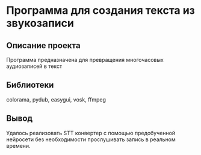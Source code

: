 # Программа для создания текста из звукозаписи
## Описание проекта
Программа предназначена для превращения многочасовых аудиозаписей в текст
## Библиотеки
colorama, pydub, easygui, vosk, ffmpeg
## Вывод
Удалось реализовать STT конвертер с помощью предобученной нейросети без необходимости прослушивать запись в реальном времени.
